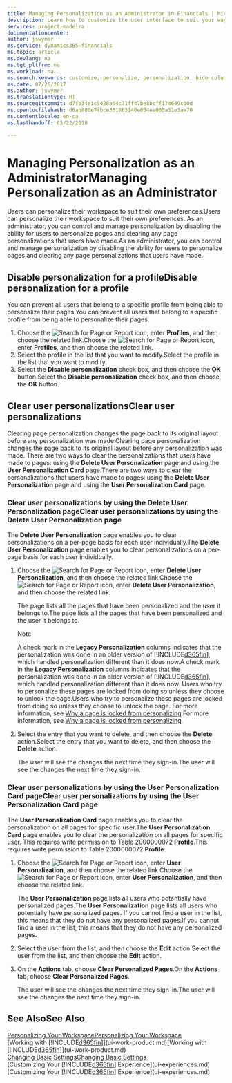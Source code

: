 ```yaml
---
title: Managing Personalization as an Administrator in Financials | Microsoft Docs
description: Learn how to customize the user interface to suit your way of working.
services: project-madeira
documentationcenter: 
author: jswymer
ms.service: dynamics365-financials
ms.topic: article
ms.devlang: na
ms.tgt_pltfrm: na
ms.workload: na
ms.search.keywords: customize, personalize, personalization, hide columns, remove fields, move fields
ms.date: 07/26/2017
ms.author: jswymer
ms.translationtype: HT
ms.sourcegitcommit: d7fb34e1c9428a64c71ff47be8bcff174649c00d
ms.openlocfilehash: d6ab880e7fbce361863140e634ea065a31e3aa70
ms.contentlocale: en-ca
ms.lasthandoff: 03/22/2018

---
```

# <a name="managing-personalization-as-an-administrator"></a><span data-ttu-id="9d2f4-103">Managing Personalization as an Administrator</span><span class="sxs-lookup"><span data-stu-id="9d2f4-103">Managing Personalization as an Administrator</span></span>
<!--NAV in the Web client-->
<span data-ttu-id="9d2f4-104">Users can personalize their workspace to suit their own preferences.</span><span class="sxs-lookup"><span data-stu-id="9d2f4-104">Users can personalize their workspace to suit their own preferences.</span></span> <span data-ttu-id="9d2f4-105">As an administrator, you can control and manage personalization by disabling the ability for users to personalize pages and clearing any page personalizations that users have made.</span><span class="sxs-lookup"><span data-stu-id="9d2f4-105">As an administrator, you can control and manage personalization by disabling the ability for users to personalize pages and clearing any page personalizations that users have made.</span></span>

## <a name="disable-personalization-for-a-profile"></a><span data-ttu-id="9d2f4-106">Disable personalization for a profile</span><span class="sxs-lookup"><span data-stu-id="9d2f4-106">Disable personalization for a profile</span></span>
<span data-ttu-id="9d2f4-107">You can prevent all users that belong to a specific profile from being able to personalize their pages.</span><span class="sxs-lookup"><span data-stu-id="9d2f4-107">You can prevent all users that belong to a specific profile from being able to personalize their pages.</span></span>
1.  <span data-ttu-id="9d2f4-108">Choose the ![Search for Page or Report](media/ui-search/search_small.png "Search for Page or Report icon") icon, enter **Profiles**, and then choose the related link.</span><span class="sxs-lookup"><span data-stu-id="9d2f4-108">Choose the ![Search for Page or Report](media/ui-search/search_small.png "Search for Page or Report icon") icon, enter **Profiles**, and then choose the related link.</span></span>
2.  <span data-ttu-id="9d2f4-109">Select the profile in the list that you want to modify.</span><span class="sxs-lookup"><span data-stu-id="9d2f4-109">Select the profile in the list that you want to modify.</span></span>
3. <span data-ttu-id="9d2f4-110">Select the **Disable personalization** check box, and then choose the **OK** button.</span><span class="sxs-lookup"><span data-stu-id="9d2f4-110">Select the **Disable personalization** check box, and then choose the **OK** button.</span></span>

## <a name="clear-user-personalizations"></a><span data-ttu-id="9d2f4-111">Clear user personalizations</span><span class="sxs-lookup"><span data-stu-id="9d2f4-111">Clear user personalizations</span></span>

<span data-ttu-id="9d2f4-112">Clearing page personalization changes the page back to its original layout before any personalization was made.</span><span class="sxs-lookup"><span data-stu-id="9d2f4-112">Clearing page personalization changes the page back to its original layout before any personalization was made.</span></span> <span data-ttu-id="9d2f4-113">There are two ways to clear the personalizations that users have made to pages: using the **Delete User Personalization** page and using the **User Personalization Card** page.</span><span class="sxs-lookup"><span data-stu-id="9d2f4-113">There are two ways to clear the personalizations that users have made to pages: using the **Delete User Personalization** page and using the **User Personalization Card** page.</span></span>

### <a name="clear-user-personalizations-by-using-the-delete-user-personalization-page"></a><span data-ttu-id="9d2f4-114">Clear user personalizations by using the Delete User Personalization page</span><span class="sxs-lookup"><span data-stu-id="9d2f4-114">Clear user personalizations by using the Delete User Personalization page</span></span>

<span data-ttu-id="9d2f4-115">The **Delete User Personalization** page enables you to clear personalizations on a per-page basis for each user individually.</span><span class="sxs-lookup"><span data-stu-id="9d2f4-115">The **Delete User Personalization** page enables you to clear personalizations on a per-page basis for each user individually.</span></span>

1.  <span data-ttu-id="9d2f4-116">Choose the ![Search for Page or Report](media/ui-search/search_small.png "Search for Page or Report icon") icon, enter **Delete User Personalization**, and then choose the related link.</span><span class="sxs-lookup"><span data-stu-id="9d2f4-116">Choose the ![Search for Page or Report](media/ui-search/search_small.png "Search for Page or Report icon") icon, enter **Delete User Personalization**, and then choose the related link.</span></span>

    <span data-ttu-id="9d2f4-117">The page lists all the pages that have been personalized and the user it belongs to.</span><span class="sxs-lookup"><span data-stu-id="9d2f4-117">The page lists all the pages that have been personalized and the user it belongs to.</span></span>

    >[!NOTE]
    > <span data-ttu-id="9d2f4-118">A check mark in the **Legacy Personalization** columns indicates that the personalization was done in an older version of [!INCLUDE[d365fin](includes/d365fin_md.md)], which handled personalization different than it does now.</span><span class="sxs-lookup"><span data-stu-id="9d2f4-118">A check mark in the **Legacy Personalization** columns indicates that the personalization was done in an older version of [!INCLUDE[d365fin](includes/d365fin_md.md)], which handled personalization different than it does now.</span></span> <span data-ttu-id="9d2f4-119">Users who try to personalize these pages are locked from doing so unless they choose to unlock the page.</span><span class="sxs-lookup"><span data-stu-id="9d2f4-119">Users who try to personalize these pages are locked from doing so unless they choose to unlock the page.</span></span> <span data-ttu-id="9d2f4-120">For more information, see [Why a page is locked from personalizing](ui-personalization-locked.md).</span><span class="sxs-lookup"><span data-stu-id="9d2f4-120">For more information, see [Why a page is locked from personalizing](ui-personalization-locked.md).</span></span>

2. <span data-ttu-id="9d2f4-121">Select the entry that you want to delete, and then choose the **Delete** action.</span><span class="sxs-lookup"><span data-stu-id="9d2f4-121">Select the entry that you want to delete, and then choose the **Delete** action.</span></span>

    <span data-ttu-id="9d2f4-122">The user will see the changes the next time they sign-in.</span><span class="sxs-lookup"><span data-stu-id="9d2f4-122">The user will see the changes the next time they sign-in.</span></span>

### <a name="clear-user-personalizations-by-using-the-user-personalization-card-page"></a><span data-ttu-id="9d2f4-123">Clear user personalizations by using the User Personalization Card page</span><span class="sxs-lookup"><span data-stu-id="9d2f4-123">Clear user personalizations by using the User Personalization Card page</span></span>

<span data-ttu-id="9d2f4-124">The **User Personalization Card** page enables you to clear the personalization on all pages for specific user.</span><span class="sxs-lookup"><span data-stu-id="9d2f4-124">The **User Personalization Card** page enables you to clear the personalization on all pages for specific user.</span></span> <span data-ttu-id="9d2f4-125">This requires write permission to Table 2000000072 **Profile**.</span><span class="sxs-lookup"><span data-stu-id="9d2f4-125">This requires write permission to Table 2000000072 **Profile**.</span></span>

1.  <span data-ttu-id="9d2f4-126">Choose the ![Search for Page or Report](media/ui-search/search_small.png "Search for Page or Report icon") icon, enter **User Personalization**, and then choose the related link.</span><span class="sxs-lookup"><span data-stu-id="9d2f4-126">Choose the ![Search for Page or Report](media/ui-search/search_small.png "Search for Page or Report icon") icon, enter **User Personalization**, and then choose the related link.</span></span>

    <span data-ttu-id="9d2f4-127">The **User Personalization** page lists all users who potentially have personalized pages.</span><span class="sxs-lookup"><span data-stu-id="9d2f4-127">The **User Personalization** page lists all users who potentially have personalized pages.</span></span> <span data-ttu-id="9d2f4-128">If you cannot find a user in the list, this means that they do not have any personalized pages.</span><span class="sxs-lookup"><span data-stu-id="9d2f4-128">If you cannot find a user in the list, this means that they do not have any personalized pages.</span></span>

2. <span data-ttu-id="9d2f4-129">Select the user from the list, and then choose the **Edit** action.</span><span class="sxs-lookup"><span data-stu-id="9d2f4-129">Select the user from the list, and then choose the **Edit** action.</span></span>

3.  <span data-ttu-id="9d2f4-130">On the **Actions** tab, choose **Clear Personalized Pages**.</span><span class="sxs-lookup"><span data-stu-id="9d2f4-130">On the **Actions** tab, choose **Clear Personalized Pages**.</span></span>

    <span data-ttu-id="9d2f4-131">The user will see the changes the next time they sign-in.</span><span class="sxs-lookup"><span data-stu-id="9d2f4-131">The user will see the changes the next time they sign-in.</span></span>

## <a name="see-also"></a><span data-ttu-id="9d2f4-132">See Also</span><span class="sxs-lookup"><span data-stu-id="9d2f4-132">See Also</span></span>
[<span data-ttu-id="9d2f4-133">Personalizing Your Workspace</span><span class="sxs-lookup"><span data-stu-id="9d2f4-133">Personalizing Your Workspace</span></span>](ui-personalization-user.md)  
<span data-ttu-id="9d2f4-134">[Working with [!INCLUDE[d365fin](includes/d365fin_md.md)]](ui-work-product.md)</span><span class="sxs-lookup"><span data-stu-id="9d2f4-134">[Working with [!INCLUDE[d365fin](includes/d365fin_md.md)]](ui-work-product.md)</span></span>  
[<span data-ttu-id="9d2f4-135">Changing Basic Settings</span><span class="sxs-lookup"><span data-stu-id="9d2f4-135">Changing Basic Settings</span></span>](ui-change-basic-settings.md)  
<span data-ttu-id="9d2f4-136">[Customizing Your [!INCLUDE[d365fin](includes/d365fin_md.md)] Experience](ui-experiences.md)</span><span class="sxs-lookup"><span data-stu-id="9d2f4-136">[Customizing Your [!INCLUDE[d365fin](includes/d365fin_md.md)] Experience](ui-experiences.md)</span></span>  

